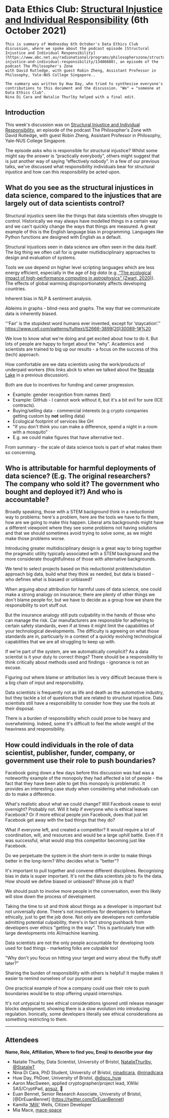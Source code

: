 # Data Ethics Club: [Structural Injustice and Individual Responsibility](https://www.abc.net.au/radionational/programs/philosopherszone/structural-injustice-and-individual-responsibility/13486680) (6th October 2021)
<!--Please don't edit the info panel below-->

```{admonition} What's this? 
This is summary of Wednesday 6th October's Data Ethics Club discussion, where we spoke about the podcast episode [Structural Injustice and Individual Responsibility](https://www.abc.net.au/radionational/programs/philosopherszone/structural-injustice-and-individual-responsibility/13486680), an episode of the podcast The Philosopher's Zone
with David Rutledge, with guest Robin Zheng, Assistant Professor in Philosophy, Yale-NUS College Singapore..

The summary was written by Huw Day, who tried to synthesise everyone's contributions to this document and the discussion. "We" = "someone at Data Ethics Club". 
Nina Di Cara and Natalie Thurlby helped with a final edit.
```
## Introduction

This week's discussion was on [Structural Injustice and Individual Responsibility](https://www.abc.net.au/radionational/programs/philosopherszone/structural-injustice-and-individual-responsibility/13486680), an episode of the podcast The Philosopher's Zone
with David Rutledge, with guest Robin Zheng, Assistant Professor in Philosophy, Yale-NUS College Singapore.

The episode asks who is responsible for structural injustice? Whilst some might say the answer is “practically everybody”, others might suggest that is just another way of saying “effectively nobody”. In a few of our previous talks, we've discussed what responsibility individuals bear for structural injustice and how can this responsibility be acted upon. 

## What do you see as the structural injustices in data science, compared to the injustices that are largely out of data scientists control? 

Structural injustics seem like the things that data scientists often struggle to control. Historically we may always have modelled things in a certain way and we can't quickly change the ways that things are measured. A great example of this is the English language bias in programming. Languages like Python functions are designed with English as a default. 

Structural injustices seen in data science are often seen in the data itself. The big thing we often call for is greater mutlidisciplinairy approaches to design and evaluation of systems.

Tools we use depend on higher level scripting languages which are less energy efficient, especially in the age of *big data* (e.g.[ “The ecological impact of high-performance computing in astrophysics” (Zwart, 2020)](https://arxiv.org/abs/2009.11295v1)). The effects of global warming disproportionately affects developing countries.


Inherent bias in NLP & sentiment analysis. 

Ableims in graphs - blind-ness and graphs. The way that we communicate data is inherently biased. 

‘‘‘Fair’ is the stupidest word humans ever invented, except for ‘staycation’.’’
https://www.cell.com/patterns/fulltext/S2666-3899(20)30089-1#%20

We love to know what we're doing and get excited about how to do it. But lots of people are happy to forget about the "why". Academics and scientists are trained to big up our results - a focus on the success of this (tech) approach.

How comfortable are we data scientists using the work/products of underpaid workers (this links abck to when we talked about the [Nevada Lake](https://very-good-science.github.io/data-ethics-club/contents/write_ups/2021/11-08-21_writeup.html) in a previous discussion).

Both are due to incentives for funding and career progression.
- Example: gender recognition from names (text)
- Example: GitHub - I cannot work without it, but it's a bit evil for sure (ICE contracts).
- Buying/selling data - commercial interests (e.g crypto companies getting custom by **not** selling data)
- Ecological footprint of services like GH
- "If you don't think you can make a difference, spend a night in a room with a mosquito"
- E.g. we could make figures that have alternative text . 

From summary - the scale of data science tools is part of what makes them so concerning. 

## Who is attributable for harmful deployments of data science? (E.g. The original researchers? The company who sold it? The government who bought and deployed it?) And who is accountable?

Broadly speaking, those with a STEM background think in a reductionist way to problems: here's a problem, here are the tools we have to fix them, how are we going to make this happen. Liberal arts backgrounds might have a different viewpoint where they see some problems not having solutions and that we should sometimes avoid trying to solve some, as we might make those problems worse.

Introducing greater multidisciplinary design is a great way to bring together the pragmatic utility typically associated with a STEM background and the more considerate thoughtfullness of those with alternative backgrounds.

We tend to select projects based on this reductionist problem/solution approach
big data, build what they think as needed, but data is biased - who defines what is biasaed or unbiased?

When arguing about attribution for harmful uses of data science, one could make a strong analogy on insurance; there are plenty of other things we don't blame people for, but we have to decide as a group how we share the responsibility to sort stuff out.

But the insurance analogy still puts culpability in the hands of those who can manage the risk. Car manufacturers are responsible for adhering to certain safety standards, even if at times it might limit the capabilities of your technological developments. The difficulty is agreeing on what those standards are in, particuarly in a context of a quickly evolving technological capabilities that we are all struggling to keep up with.

If we're part of the system, are we automatically complicit? As a data scientist is it your duty to correct things? There should be a responsibility to think critically about methods used and findings - ignorance is not an excuse. 

Figuring out where blame or attribution lies is very difficult because there is a big chain of input and responsibility. 

Data scientists is frequently not as life and death as the automotive industry, but they tackle a lot of questions that are related to structural injustice. Data scientists still have a responsibility to consider how they use the tools at their disposal. 

There is a burden of responsibility which could prove to be heavy and overwhelming. Indeed, some  It's difficult to feel the whole weight of the heaviness and responsibility. 

## How could individuals in the role of data scientist, publisher, funder, company, or government use their role to push boundaries?

Facebook going down a few days before this discussion was had was a noteworthy example of the monopoly they had affected a lot of people - the fact that they have been able to get this monopoly is problematic. It provides an interesting case study when considering what individuals can do to make a difference.

What's realistic about what we could change?  Will Facebook cease to exist overnight? Probably not. Will it help if everyone who is ethical leaves Facebook? Or if more ethical people join Facebook, does that just let Facebook get away with the bad things that they do? 

What if everyone left, and created a competitor? It would require a lot of coordination, will, and resources and would be a large uphill battle. Even if it was successful, what would stop this competitor becoming just like Facebook.

Do we perpetuate the system in the short-term in order to make things better in the long-term? Who decides what is "better"?

It's important to pull together and convene different disciplines. Recognising bias in data is super important. It's not the data scientists job to fix the data. How should we define biased or unbiased? Whose job is that?

We should push to involve more people in the conversation, even this likely will slow down the process of development.

Taking the time to sit and think about things as a developer is important but not universally done. There's not inscentives for developers to behave ethically, just to get the job done. Not only are developers not comfortable admitting potential culpability, there's in fact strong pushback from developers over ethics "getting in the way". This is particularly true with large developments into AI/machine learning.

Data scientists are not the only people accountable for developing tools used for bad things - marketing folks are culpable too!

"Why don't you focus on hitting your target and worry about the fluffy stuff later?"

Sharing the burden of responsibility with others is helpful! It maybe makes it easier to remind ourselves of our purpose and 

One practical example of how a company could use their role to push boundaries would be to stop offering unpaid internships.

It's not untypical to see ethical considerations ignored until release manager blocks deployment, showing there is a slow evolution into introducing regulation. Ironically, some developers literally see ethical considerations as something restricting to them.

---

## Attendees

__Name, Role, Affiliation, Where to find you, Emoji to describe your day__
- Natalie Thurlby, Data Scientist, University of Bristol, [NatalieThurlby](https://github.com/NatalieThurlby/), [@StatalieT](https://twitter.com/StatalieT) 
- Nina Di Cara, PhD Student, University of Bristol, [ninadicara](https://github.com/ninadicara/), [@ninadicara](https://twitter.com/ninadicara)
- Huw Day, PhDoer, University of Bristol, [@disco_huw](https://twitter.com/disco_huw)
- Aaron MacSween, applied cryptographer/project lead, XWiki SAS/CryptPad, [ansuz](https://github.com/ansuz), 🐶
- Euan Bennet, Senior Research Associate, University of Bristol, [@DrEuanBennet] (https://twitter.com/DrEuanBennet)
- Kamilla ['Milli'](https://www.linkedin.com/in/kamilla-wells/) Wells, Citizen Developer
- Mia Mace, [mace-space](https://github.com/mace-space)

